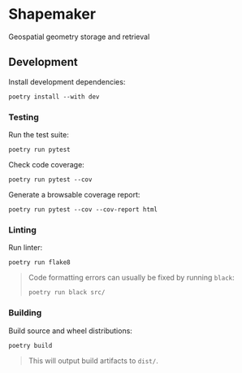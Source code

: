 # Shapemaker

Geospatial geometry storage and retrieval

## Development

Install development dependencies:

```shell
poetry install --with dev
```

### Testing

Run the test suite:

```shell
poetry run pytest
```

Check code coverage:

```shell
poetry run pytest --cov
```

Generate a browsable coverage report:

```shell
poetry run pytest --cov --cov-report html
```

### Linting

Run linter:

```shell
poetry run flake8
```

> Code formatting errors can usually be fixed by running `black`:
>
> ```shell
> poetry run black src/
> ```

### Building

Build source and wheel distributions:

```shell
poetry build
```

> This will output build artifacts to `dist/`.
